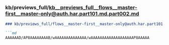 ### kb/previews_full/kb__previews_full__flows__master-first__master-only@auth.har.part101.md.part002.md

```md
### kb/previews_full/flows__master-first__master-only@auth.har.part101.md (part 002)

```md
AAAAAAD/AP8AAAAAAAAB/wAAAAAAAAAAAAAA/wAAAAAAAAAAAAAAAAAAAP8AAAAA
```

```

```

